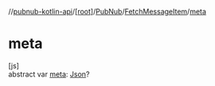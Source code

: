 //[pubnub-kotlin-api](../../../../index.md)/[[root]](../../index.md)/[PubNub](../index.md)/[FetchMessageItem](index.md)/[meta](meta.md)

# meta

[js]\
abstract var [meta](meta.md): [Json](https://kotlinlang.org/api/latest/jvm/stdlib/kotlin.js/-json/index.html)?
